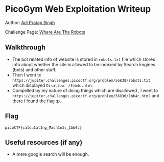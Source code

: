 # PicoGym Web Exploitation Writeup

Author: [Adi Pratap Singh](https://github.com/AdiPratapSingh) 

Challenge Page: [Where Are The Robots](https://jupiter.challenges.picoctf.org/problem/56830/)

## Walkthrough
- The bot related info of website is stored in `robots.txt` file which stores info about whether the site is allowed to be indexed by Search Engines (bots) and other stuff.
- Then I went to `https://jupiter.challenges.picoctf.org/problem/56830/robots.txt` which displayed `Disallow: /1bb4c.html`.
- Compelled by my nature of doing things which are disallowed , I went to `https://jupiter.challenges.picoctf.org/problem/56830/1bb4c.html` and there I found the flag :p.

## Flag
`picoCTF{ca1cu1at1ng_Mach1n3s_1bb4c}`

## Useful resources (if any)
- A mere google search will be enough.